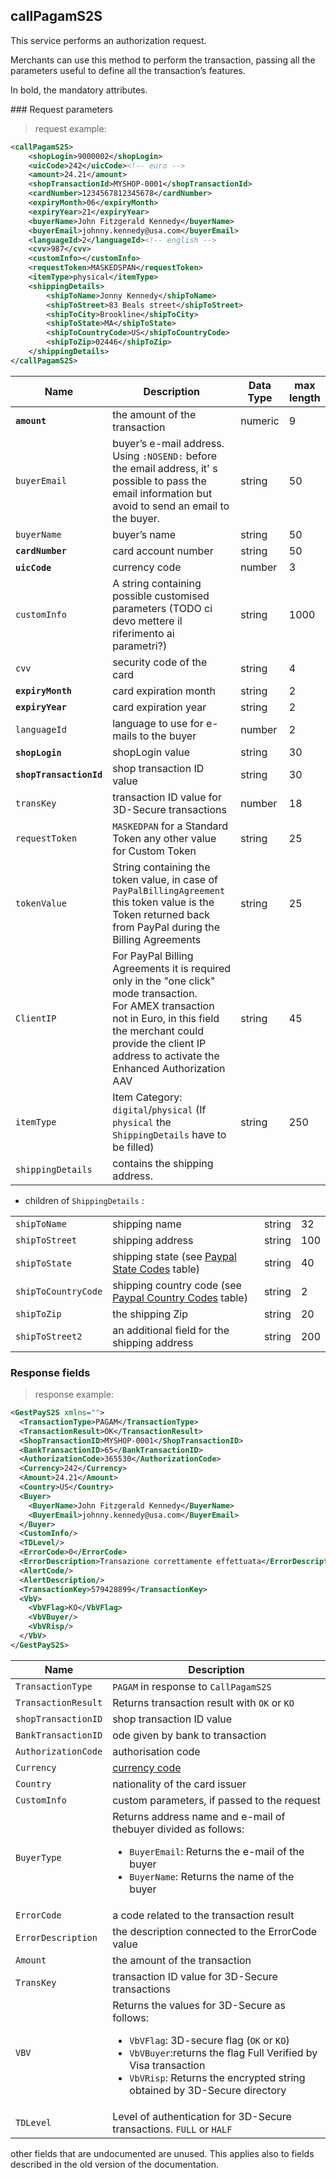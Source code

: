 ## callPagamS2S

This service performs an authorization request. 

Merchants can use this method to perform the transaction, passing all the parameters useful to define all the transaction’s features. 

In bold, the mandatory attributes. 

### Request parameters

> request example: 

```xml
<callPagamS2S>
    <shopLogin>9000002</shopLogin>
    <uicCode>242</uicCode><!-- euro -->
    <amount>24.21</amount>
    <shopTransactionId>MYSHOP-0001</shopTransactionId>
    <cardNumber>1234567812345678</cardNumber>
    <expiryMonth>06</expiryMonth>
    <expiryYear>21</expiryYear>
    <buyerName>John Fitzgerald Kennedy</buyerName>
    <buyerEmail>johnny.kennedy@usa.com</buyerEmail>
    <languageId>2</languageId><!-- english -->
    <cvv>987</cvv>
    <customInfo></customInfo>
    <requestToken>MASKEDSPAN</requestToken>
    <itemType>physical</itemType>
    <shippingDetails>
        <shipToName>Jonny Kennedy</shipToName>
        <shipToStreet>83 Beals street</shipToStreet>
        <shipToCity>Brookline</shipToCity>
        <shipToState>MA</shipToState>
        <shipToCountryCode>US</shipToCountryCode>
        <shipToZip>02446</shipToZip>
    </shippingDetails>
</callPagamS2S>
```

| Name | Description | Data Type | max length |
| ---- | ----------- | --------- | ---------- |
| **`amount`** | the amount of the transaction | numeric | 9 | 
| `buyerEmail` |  buyer’s e-mail address. Using `:NOSEND:` before the email address, it' s possible to pass the email information but avoid to send an email to the buyer. | string | 50 |
| `buyerName` | buyer’s name | string | 50 | 
| **`cardNumber`** | card account number | string | 50 | 
| **`uicCode`** | currency code | number | 3 |
| `customInfo` | A string containing possible customised parameters (TODO ci devo mettere il riferimento ai parametri?) | string | 1000 | 
| `cvv` | security code of the card | string | 4 | 
| **`expiryMonth`** | card expiration month | string | 2 | 
| **`expiryYear`** | card expiration year | string | 2 | 
| `languageId` | language to use for e-mails to the buyer | number | 2 || `PARes` | encrypted string returned by Issuer  (for 3D-Secure   transactions only) | string | 4096 | 
| **`shopLogin`** | shopLogin value | string | 30 |
| **`shopTransactionId`** | shop transaction ID value | string | 30 | 
| `transKey` | transaction ID value for 3D-Secure transactions | number | 18 | 
| `requestToken` | `MASKEDPAN` for a Standard Token any other value for Custom  Token | string | 25 | 
| `tokenValue` | String containing the token value, in case of `PayPalBillingAgreement` this token value is the Token returned back from PayPal during the Billing Agreements | string | 25 | 
| `ClientIP` | For PayPal Billing Agreements it is required only in the "one click" mode transaction. <br> For AMEX transaction not in Euro, in this field the merchant could provide the client IP address to activate the Enhanced Authorization AAV | string | 45 |
| `itemType` | Item Category: `digital`/`physical` (If `physical` the `ShippingDetails` have to be filled) | string | 250 | 
| `shippingDetails` | contains the shipping address.

- children of `ShippingDetails` :

|               |           |          |       | 
| ------------- | --------- | -------- |------ |
| `shipToName` | shipping name | string | 32 | 
| `shipToStreet` | shipping address | string | 100 |
| `shipToState` | shipping state (see [Paypal State Codes](#paypal-state-amp-province-codes) table) | string | 40 | 
| `shipToCountryCode` | shipping country code (see [Paypal Country Codes](#paypal-country-codes) table) | string | 2 | 
| `shipToZip` | the shipping Zip | string | 20 | 
| `shipToStreet2` | an additional field for the shipping  address | string | 200 | 

### Response fields 

> response example: 

```xml
<GestPayS2S xmlns="">
  <TransactionType>PAGAM</TransactionType>
  <TransactionResult>OK</TransactionResult>
  <ShopTransactionID>MYSHOP-0001</ShopTransactionID>
  <BankTransactionID>65</BankTransactionID>
  <AuthorizationCode>365530</AuthorizationCode>
  <Currency>242</Currency>
  <Amount>24.21</Amount>
  <Country>US</Country>
  <Buyer>
    <BuyerName>John Fitzgerald Kennedy</BuyerName>
    <BuyerEmail>johnny.kennedy@usa.com</BuyerEmail>
  </Buyer>
  <CustomInfo/>
  <TDLevel/>
  <ErrorCode>0</ErrorCode>
  <ErrorDescription>Transazione correttamente effettuata</ErrorDescription>
  <AlertCode/>
  <AlertDescription/>
  <TransactionKey>579428899</TransactionKey>
  <VbV>
    <VbVFlag>KO</VbVFlag>
    <VbVBuyer/>
    <VbVRisp/>
  </VbV>
</GestPayS2S>
```

| Name           | Description | 
| -------------- | ----------- |
| `TransactionType` | `PAGAM` in response to `CallPagamS2S` |
| `TransactionResult` | Returns transaction result with `OK` or `KO` |
| `shopTransactionID` | shop transaction ID value |
| `BankTransactionID` | ode given by bank to transaction | 
| `AuthorizationCode` | authorisation code | 
| `Currency` | [currency code](#currency-codes) |
| `Country` | nationality of the card issuer | 
| `CustomInfo` | custom parameters, if passed to the request | 
| `BuyerType` | Returns address name and e-mail of thebuyer divided as follows: <br> <ul><li>`BuyerEmail`: Returns the e-mail of the buyer</li><li>`BuyerName`: Returns the name of the buyer</li></ul> | 
| `ErrorCode` | a code related to the transaction result 
| `ErrorDescription` | the description connected to the ErrorCode value
| `Amount` | the amount of the transaction
| `TransKey` | transaction ID value for 3D-Secure transactions 
| `VBV` | Returns the values for 3D-Secure as follows: <br><ul><li>`VbVFlag`: 3D-secure flag (`OK` or `KO`)</li><li>`VbVBuyer`:returns the flag Full Verified by Visa transaction</li><li>`VbVRisp`: Returns the encrypted string obtained by 3D-Secure directory</li></ul> |
| `TDLevel` | Level of authentication for 3D-Secure transactions. `FULL` or `HALF`

<aside class="notice">other fields that are undocumented are unused. This applies also to fields described in the old version of the documentation.</aside>
